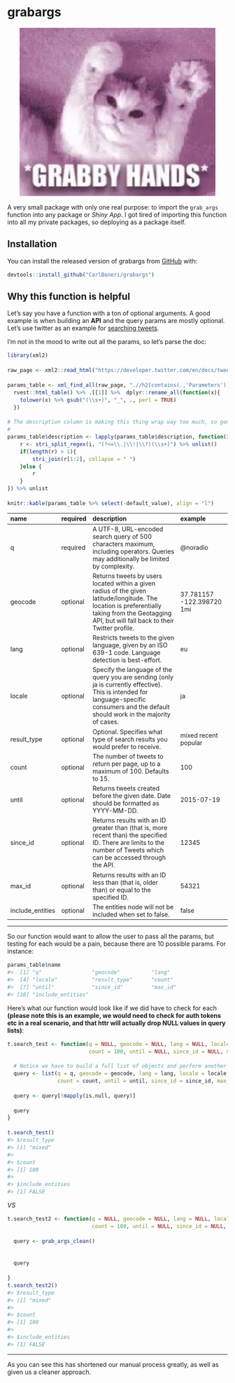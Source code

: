 
<!-- README.md is generated from README.Rmd. Please edit that file -->

# grabargs

<p align="center">

<img src="./inst/grabby.gif" width="448" height="384" alt="hi, kitten" title="hi, kitten" />

</p>

A very small package with only one real purpose: to import the
`grab_args` function into any package or *Shiny App*. I got tired of
importing this function into all my private packages, so deploying as a
package itself.

## Installation

You can install the released version of grabargs from
[GitHub](https://github.com/CarlBoneri/grabargs) with:

``` r
devtools::install_github("CarlBoneri/grabargs")
```

## Why this function is helpful

Let’s say you have a function with a ton of optional arguments. A good
example is when building an **API** and the query params are mostly
optional. Let’s use twitter as an example for [searching
tweets](https://developer.twitter.com/en/docs/tweets/search/api-reference/get-search-tweets).

I’m not in the mood to write out all the params, so let’s parse the doc:

``` r
library(xml2)

raw_page <- xml2::read_html("https://developer.twitter.com/en/docs/tweets/search/api-reference/get-search-tweets")

params_table <- xml_find_all(raw_page, ".//h2[contains(.,'Parameters')]//following-sibling::table") %>%
  rvest::html_table() %>% .[[1]] %>%  dplyr::rename_all(function(x){
    tolower(x) %>% gsub("(\\s+)", "_", ., perl = TRUE)
  })

# The description column is making this thing wrap way too much, so gonna truncate:
# 
params_table$description <- lapply(params_table$description, function(i){
    r <- stri_split_regex(i, "(?<=\\.|\\!|\\?)(\\s+)") %>% unlist()
    if(length(r) > 1){
        stri_join(r[1:2], collapse = " ")
    }else {
        r
    }
}) %>% unlist

knitr::kable(params_table %>% select(-default_value), align = "l")
```

| name              | required | description                                                                                                                                                                                        | example                   |
| :---------------- | :------- | :------------------------------------------------------------------------------------------------------------------------------------------------------------------------------------------------- | :------------------------ |
| q                 | required | A UTF-8, URL-encoded search query of 500 characters maximum, including operators. Queries may additionally be limited by complexity.                                                               | @noradio                  |
| geocode           | optional | Returns tweets by users located within a given radius of the given latitude/longitude. The location is preferentially taking from the Geotagging API, but will fall back to their Twitter profile. | 37.781157 -122.398720 1mi |
| lang              | optional | Restricts tweets to the given language, given by an ISO 639-1 code. Language detection is best-effort.                                                                                             | eu                        |
| locale            | optional | Specify the language of the query you are sending (only ja is currently effective). This is intended for language-specific consumers and the default should work in the majority of cases.         | ja                        |
| result\_type      | optional | Optional. Specifies what type of search results you would prefer to receive.                                                                                                                       | mixed recent popular      |
| count             | optional | The number of tweets to return per page, up to a maximum of 100. Defaults to 15.                                                                                                                   | 100                       |
| until             | optional | Returns tweets created before the given date. Date should be formatted as YYYY-MM-DD.                                                                                                              | 2015-07-19                |
| since\_id         | optional | Returns results with an ID greater than (that is, more recent than) the specified ID. There are limits to the number of Tweets which can be accessed through the API.                              | 12345                     |
| max\_id           | optional | Returns results with an ID less than (that is, older than) or equal to the specified ID.                                                                                                           | 54321                     |
| include\_entities | optional | The entities node will not be included when set to false.                                                                                                                                          | false                     |

-----

So our function would want to allow the user to pass all the params, but
testing for each would be a pain, because there are 10 possible params.
For instance:

``` r
params_table$name
#>  [1] "q"                "geocode"          "lang"            
#>  [4] "locale"           "result_type"      "count"           
#>  [7] "until"            "since_id"         "max_id"          
#> [10] "include_entities"
```

Here’s what our function would look like if we did have to check for
each **(please note this is an example, we would need to check for auth
tokens etc in a real scenario, and that httr will actually drop NULL
values in query
lists)**:

``` r
t.search_test <- function(q = NULL, geocode = NULL, lang = NULL, locale = NULL, result_type = c("mixed", "recent", "popular"), 
                          count = 100, until = NULL, since_id = NULL, max_id = NULL, include_entities = FALSE){
  
  # Notice we have to build a full list of objects and perform another step cleaning...
  query <- list(q = q, geocode = geocode, lang = lang, locale = locale, result_type = match.arg(result_type),
                count = count, until = until, since_id = since_id, max_id = max_id, include_entities = include_entities)
  
  query <- query[!mapply(is.null, query)]
  
  query
}

t.search_test()
#> $result_type
#> [1] "mixed"
#> 
#> $count
#> [1] 100
#> 
#> $include_entities
#> [1] FALSE
```

*VS*

``` r
t.search_test2 <- function(q = NULL, geocode = NULL, lang = NULL, locale = NULL, result_type = c("mixed", "recent", "popular"), 
                           count = 100, until = NULL, since_id = NULL, max_id = NULL, include_entities = FALSE){
  
  query <- grab_args_clean()
  
  
  query
  
}
t.search_test2()
#> $result_type
#> [1] "mixed"
#> 
#> $count
#> [1] 100
#> 
#> $include_entities
#> [1] FALSE
```

-----

As you can see this has shortened our manual process greatly, as well as
given us a cleaner approach.
